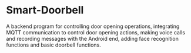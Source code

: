 # Smart-Doorbell
A backend program for controlling door opening operations, integrating MQTT communication to control door opening actions, making voice calls and recording messages with the Android end, adding face recognition functions and basic doorbell functions.
